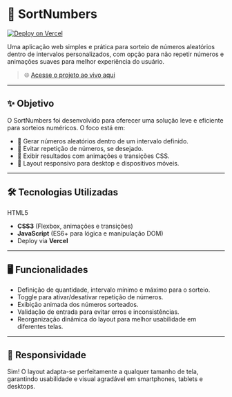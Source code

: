 # 🔢 SortNumbers

[![Deploy on Vercel](https://img.shields.io/badge/Deploy-Vercel-000?style=for-the-badge&logo=vercel&logoColor=white)](https://subscriptionclub.vercel.app/)

Uma aplicação web simples e prática para sorteio de números aleatórios dentro de intervalos personalizados, com opção para não repetir números e animações suaves para melhor experiência do usuário.

> 🌐 [Acesse o projeto ao vivo aqui](https://sortnumbers.vercel.app/)

---

## ✨ Objetivo
O SortNumbers foi desenvolvido para oferecer uma solução leve e eficiente para sorteios numéricos. O foco está em:

- 🎲 Gerar números aleatórios dentro de um intervalo definido.
- 🚫 Evitar repetição de números, se desejado.
- 🎨 Exibir resultados com animações e transições CSS.
- 📱 Layout responsivo para desktop e dispositivos móveis.

---

## 🛠 Tecnologias Utilizadas
HTML5

- **CSS3** (Flexbox, animações e transições)
- **JavaScript** (ES6+ para lógica e manipulação DOM)
- Deploy via **Vercel**

---

## 🖥️ Funcionalidades

- Definição de quantidade, intervalo mínimo e máximo para o sorteio.
- Toggle para ativar/desativar repetição de números.
- Exibição animada dos números sorteados.
- Validação de entrada para evitar erros e inconsistências.
- Reorganização dinâmica do layout para melhor usabilidade em diferentes telas.

---

## 📱 Responsividade
Sim! O layout adapta-se perfeitamente a qualquer tamanho de tela, garantindo usabilidade e visual agradável em smartphones, tablets e desktops.
